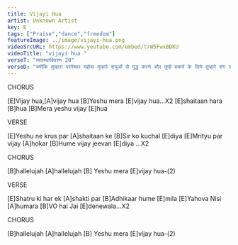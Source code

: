 ```yaml
---
title: Vijayi Hua
artist: Unknown Artist
key: E
tags: ["Praise","dance","freedom"]
featureImage: ../image/vijayi-hua.png
videoSrcURL: https://www.youtube.com/embed/trW5FwxBDKU
videoTitle: "vijayi hua "
verseT: "व्यवस्थाविवरण 20"
verseD: "क्योंकि तुम्हारा परमेश्‍वर यहोवा तुम्हारे शत्रुओं से युद्ध करने और तुम्हें बचाने के लिये तुम्हारे संग संग चलता है।"
---
```


CHORUS

[E]Vijay hua,[A]vijay hua
[B]Yeshu mera [E]vijay hua...X2
[E]shaitaan hara [B]hua
[B]Mera yeshu vijay [E]hua


VERSE

[E]Yeshu ne krus par [A]shaitaan ke
[B]Sir ko kuchal [E]diya
[E]Mrityu par vijay [A]hokar
[B]Hume vijay jeevan [E]diya ...X2


CHORUS

[B]hallelujah [A]hallelujah
[B] Yeshu mera [E]vijay hua-(2)


VERSE

[E]Shatru ki har ek [A]shakti par
[B]Adhikaar hume [E]mila
[E]Yahova Nisi [A]humara 
[B]VO hai Jai [E]denewala...X2


CHORUS

[B]hallelujah [A]hallelujah
[B] Yeshu mera [E]vijay hua-(2)